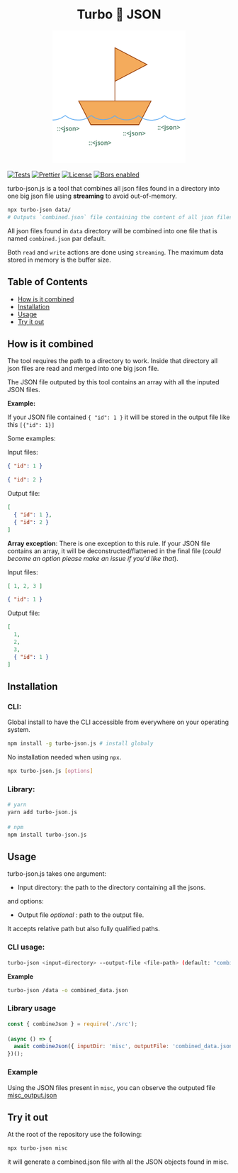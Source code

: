 <h1 align="center">Turbo 🐡 JSON </h1>

<p align="center">
  <img src="assets/boat.png" width=300 />
  
  <!-- <a href="https://www.npmjs.com/package/meilisearch"><img src="https://img.shields.io/npm/v/meilisearch.svg" alt="npm version"></a> -->
  <a href="https://github.com/bidoubiwa/turbo-json.js/actions"><img src="https://github.com/bidoubiwa/turbo-json.js/workflows/Tests/badge.svg" alt="Tests"></a>
  <a href="https://github.com/prettier/prettier"><img src="https://img.shields.io/badge/styled_with-prettier-ff69b4.svg" alt="Prettier"></a>
  <a href="https://github.com/bidoubiwa/turbo-json.js/blob/main/LICENSE"><img src="https://img.shields.io/badge/license-MIT-informational" alt="License"></a>
  <a href="https://app.bors.tech/repositories/36206"><img src="https://bors.tech/images/badge_small.svg" alt="Bors enabled"></a>

</p>

turbo-json.js is a tool that combines all json files found in a directory into one big json file using **streaming** to avoid out-of-memory.

```bash
npx turbo-json data/ 
# Outputs `combined.json` file containing the content of all json files found in the data/ directory
```

All json files found in `data` directory will be combined into one file that is named `combined.json` par default.

Both `read` and `write` actions are done using `streaming`. The maximum data stored in memory is the buffer size.

## Table of Contents

- [How is it combined](#how-is-it-combined)
- [Installation](#installation)
- [Usage](#usage)
- [Try it out](#try-it-out)

## How is it combined

The tool requires the path to a directory to work. Inside that directory all json files are read and merged into one big json file.

The JSON file outputed by this tool contains an array with all the inputed JSON files.

**Example:**

If your JSON file contained `{ "id": 1 }` it will be stored in the output file like this `[{"id": 1}]`

Some examples:

Input files:
```json
{ "id": 1 }
```
```json
{ "id": 2 }
```

Output file:
```json
[
  { "id": 1 },
  { "id": 2 }
]
```

**Array exception**:
There is one exception to this rule. If your JSON file contains an array, it will be deconstructed/flattened in the final file (_could become an option please make an issue if you'd like that_).

Input files:

```json
[ 1, 2, 3 ]
```

```json
{ "id": 1 }
```

Output file:

```json
[
  1,
  2,
  3,
  { "id": 1 }
]
```


## Installation

### CLI:

Global install to have the CLI accessible from everywhere on your operating system.
```bash
npm install -g turbo-json.js # install globaly
```

No installation needed when using `npx`.
```bash
npx turbo-json.js [options]
```

### Library:
```bash
# yarn
yarn add turbo-json.js

# npm
npm install turbo-json.js
```


## Usage

turbo-json.js takes one argument:

- Input directory: the path to the directory containing all the jsons.

and options:
- Output file _optional_ : path to the output file.

It accepts relative path but also fully qualified paths.

### CLI usage:

```bash
turbo-json <input-directory> --output-file <file-path> (default: "combined.json")
```

**Example**
```bash
turbo-json /data -o combined_data.json
```

### Library usage

```js
const { combineJson } = require('./src');

(async () => {
  await combineJson({ inputDir: 'misc', outputFile: 'combined_data.json' });
})();
```

### Example

Using the JSON files present in `misc`, you can observe the outputed file [misc_output.json](./misc_output.json)

## Try it out

At the root of the repository use the following:

```bash
npx turbo-json misc
```

it will generate a combined.json file with all the JSON objects found in misc.
